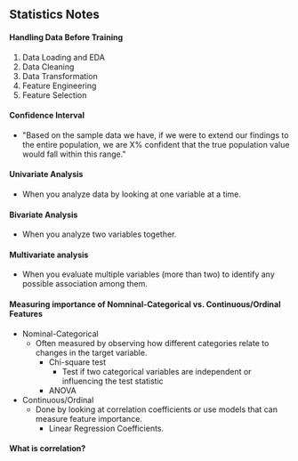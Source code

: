 ## Statistics Notes


#### Handling Data Before Training
1. Data Loading and EDA
2. Data Cleaning
3. Data Transformation
4. Feature Engineering
5. Feature Selection

#### Confidence Interval
- "Based on the sample data we have, if we were to extend our findings to the entire population, we are X% confident that the true population value would fall within this range."

#### Univariate Analysis
- When you analyze data by looking at one variable at a time.

#### Bivariate Analysis
- When you analyze two variables together.

#### Multivariate analysis
- When you evaluate multiple variables (more than two) to identify any possible association among them.

#### Measuring importance of Nomninal-Categorical vs. Continuous/Ordinal Features
  - Nominal-Categorical
    - Often measured by observing how different categories relate to changes in the target variable.
      - Chi-square test
        - Test if two categorical variables are independent or influencing the test statistic
      - ANOVA
  - Continuous/Ordinal
    - Done by looking at correlation coefficients or use models that can measure feature importance.
      - Linear Regression Coefficients.

#### What is correlation?

